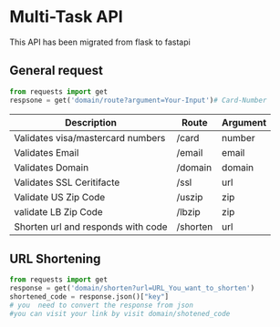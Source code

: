
# Multi-Task API 
This API has been migrated from flask to fastapi 
## General request
```python
from requests import get 
respsone = get('domain/route?argument=Your-Input')# Card-Number
```

| Description                       		| Route  | Argument | 
|---------------------------------------|--------|----------|
| Validates visa/mastercard numbers 		| /card   | number   |
| Validates Email                   		| /email  | email    |
| Validates Domain                  		| /domain | domain   |
| Validates SSL Ceritifacte         		| /ssl    | url      |
| Validate US Zip Code              		| /uszip  | zip      |
| validate LB Zip Code              		| /lbzip  | zip      |
| Shorten url and responds with code		|/shorten | url      |

## URL Shortening

```python
from requests import get
response = get('domain/shorten?url=URL_You_want_to_shorten')
shortened_code = response.json()["key"]
# you  need to convert the response from json
#you can visit your link by visit domain/shotened_code
```
